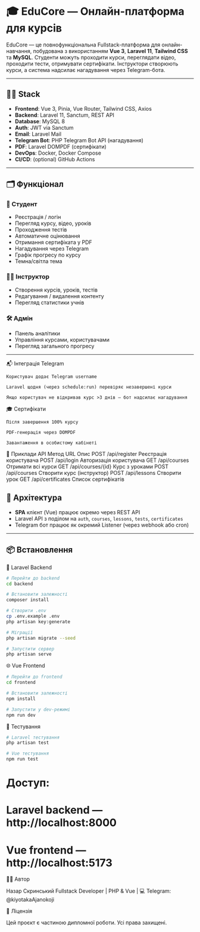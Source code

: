 # 🎓 EduCore — Онлайн-платформа для курсів

EduCore — це повнофункціональна Fullstack-платформа для онлайн-навчання, побудована з використанням **Vue 3**, **Laravel 11**, **Tailwind CSS** та **MySQL**. Студенти можуть проходити курси, переглядати відео, проходити тести, отримувати сертифікати. Інструктори створюють курси, а система надсилає нагадування через Telegram-бота.

---

## 🧑‍💻 Stack

- **Frontend**: Vue 3, Pinia, Vue Router, Tailwind CSS, Axios
- **Backend**: Laravel 11, Sanctum, REST API
- **Database**: MySQL 8
- **Auth**: JWT via Sanctum
- **Email**: Laravel Mail
- **Telegram Bot**: PHP Telegram Bot API (нагадування)
- **PDF**: Laravel DOMPDF (сертифікати)
- **DevOps**: Docker, Docker Compose
- **CI/CD**: (optional) GitHub Actions

---

## 🗂 Функціонал

### 👤 Студент
- Реєстрація / логін
- Перегляд курсу, відео, уроків
- Проходження тестів
- Автоматичне оцінювання
- Отримання сертифіката у PDF
- Нагадування через Telegram
- Графік прогресу по курсу
- Темна/світла тема

### 👨‍🏫 Інструктор
- Створення курсів, уроків, тестів
- Редагування / видалення контенту
- Перегляд статистики учнів

### 🛠 Адмін
- Панель аналітики
- Управління курсами, користувачами
- Перегляд загального прогресу

---


📬 Інтеграція Telegram

    Користувач додає Telegram username

    Laravel щодня (через schedule:run) перевіряє незавершені курси

    Якщо користувач не відкривав курс >3 днів — бот надсилає нагадування

🎓 Сертифікати

    Після завершення 100% курсу

    PDF-генерація через DOMPDF

    Завантаження в особистому кабінеті

📜 Приклади API
Метод	URL	Опис
POST	/api/register	Реєстрація користувача
POST	/api/login	Авторизація користувача
GET	/api/courses	Отримати всі курси
GET	/api/courses/{id}	Курс з уроками
POST	/api/courses	Створити курс (інструктор)
POST	/api/lessons	Створити урок
GET	/api/certificates	Список сертифікатів

## 🧠 Архітектура

- **SPA** клієнт (Vue) працює окремо через REST API
- Laravel API з поділом на `auth`, `courses`, `lessons`, `tests`, `certificates`
- Telegram бот працює як окремий Listener (через webhook або cron)

---

## 📦 Встановлення

🧾 Laravel Backend
```bash
# Перейти до backend
cd backend

# Встановити залежності
composer install

# Створити .env
cp .env.example .env
php artisan key:generate

# Міграції
php artisan migrate --seed

# Запустити сервер
php artisan serve

```

🌐 Vue Frontend
```bash
# Перейти до frontend
cd frontend

# Встановити залежності
npm install

# Запустити у dev-режимі
npm run dev
``` 

🧪 Тестування
```bash
# Laravel тестування
php artisan test

# Vue тестування
npm run test
```

# Доступ:
# Laravel backend — http://localhost:8000
# Vue frontend  — http://localhost:5173


🧑‍🏫 Автор

Назар Скринський
Fullstack Developer | PHP & Vue | 💻
Telegram: @kiyotakaAjanokoji

📃 Ліцензія

Цей проєкт є частиною дипломної роботи. Усі права захищені.
